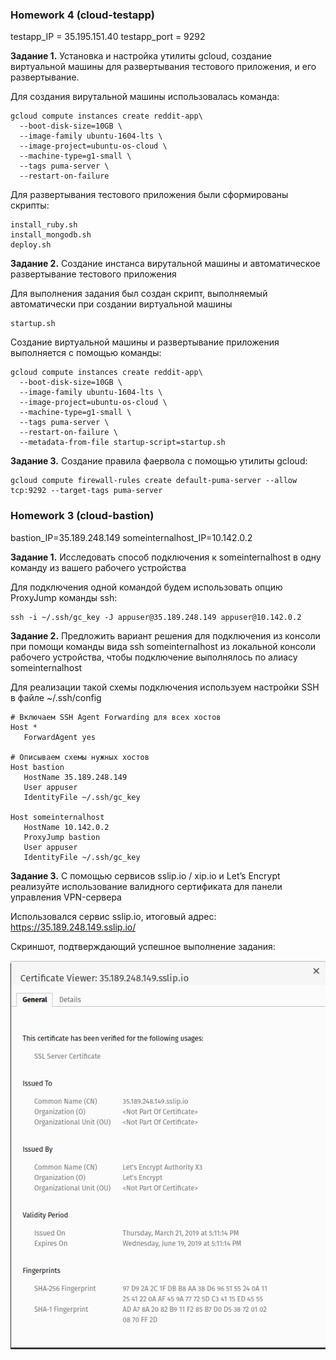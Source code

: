### Homework 4 (cloud-testapp)
testapp_IP = 35.195.151.40
testapp_port = 9292

**Задание 1.** Установка и настройка утилиты gcloud, создание виртуальной машины
для развертывания тестового приложения, и его развертывание.

Для создания вирутальной машины использовалась команда:

```
gcloud compute instances create reddit-app\
  --boot-disk-size=10GB \
  --image-family ubuntu-1604-lts \
  --image-project=ubuntu-os-cloud \
  --machine-type=g1-small \
  --tags puma-server \
  --restart-on-failure
```

Для развертывания тестового приложения были сформированы скрипты:
```
install_ruby.sh
install_mongodb.sh
deploy.sh
```

**Задание 2.** Создание инстанса вирутальной машины и автоматическое развертывание тестового приложения

Для выполнения задания был создан скрипт, выполняемый автоматически при создании виртуальной машины

```
startup.sh
```

Создание виртуальной машины и развертывание приложения выполняется с помощью команды:

```
gcloud compute instances create reddit-app\
  --boot-disk-size=10GB \
  --image-family ubuntu-1604-lts \
  --image-project=ubuntu-os-cloud \
  --machine-type=g1-small \
  --tags puma-server \
  --restart-on-failure \
  --metadata-from-file startup-script=startup.sh
```

**Задание 3.** Создание правила фаервола с помощью утилиты gcloud:
```
gcloud compute firewall-rules create default-puma-server --allow tcp:9292 --target-tags puma-server
```


### Homework 3 (cloud-bastion)

bastion_IP=35.189.248.149
someinternalhost_IP=10.142.0.2

**Задание 1.** Исследовать способ подключения к someinternalhost в одну команду из вашего рабочего устройства

Для подключения одной командой будем использовать опцию ProxyJump команды ssh:
```
ssh -i ~/.ssh/gc_key -J appuser@35.189.248.149 appuser@10.142.0.2
```

**Задание 2.** Предложить вариант решения для подключения из консоли при помощи команды вида ssh someinternalhost
из локальной консоли рабочего устройства, чтобы подключение выполнялось по алиасу someinternalhost

Для реализации такой схемы подключения используем настройки SSH в файле ~/.ssh/config
```
# Включаем SSH Agent Forwarding для всех хостов
Host *
   ForwardAgent yes

# Описываем схемы нужных хостов
Host bastion
   HostName 35.189.248.149
   User appuser
   IdentityFile ~/.ssh/gc_key

Host someinternalhost
   HostName 10.142.0.2
   ProxyJump bastion
   User appuser
   IdentityFile ~/.ssh/gc_key
```

**Задание 3.** С помощью сервисов sslip.io / xip.io и Let’s Encrypt реализуйте использование валидного сертификата
для панели управления VPN-сервера

Использовался сервис sslip.io, итоговый адрес: https://35.189.248.149.sslip.io/

Скриншот, подтверждающий успешное выполнение задания:

![alt text](VPN/certificate.png)
